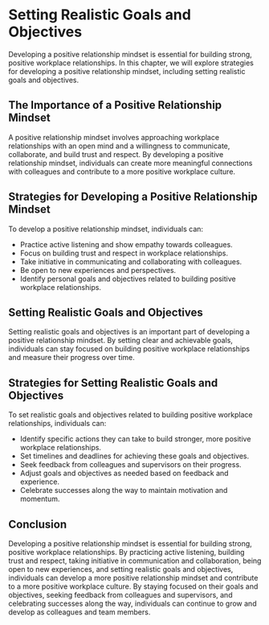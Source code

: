 Setting Realistic Goals and Objectives
=============================================================================================

Developing a positive relationship mindset is essential for building strong, positive workplace relationships. In this chapter, we will explore strategies for developing a positive relationship mindset, including setting realistic goals and objectives.

The Importance of a Positive Relationship Mindset
-------------------------------------------------

A positive relationship mindset involves approaching workplace relationships with an open mind and a willingness to communicate, collaborate, and build trust and respect. By developing a positive relationship mindset, individuals can create more meaningful connections with colleagues and contribute to a more positive workplace culture.

Strategies for Developing a Positive Relationship Mindset
---------------------------------------------------------

To develop a positive relationship mindset, individuals can:

* Practice active listening and show empathy towards colleagues.
* Focus on building trust and respect in workplace relationships.
* Take initiative in communicating and collaborating with colleagues.
* Be open to new experiences and perspectives.
* Identify personal goals and objectives related to building positive workplace relationships.

Setting Realistic Goals and Objectives
--------------------------------------

Setting realistic goals and objectives is an important part of developing a positive relationship mindset. By setting clear and achievable goals, individuals can stay focused on building positive workplace relationships and measure their progress over time.

Strategies for Setting Realistic Goals and Objectives
-----------------------------------------------------

To set realistic goals and objectives related to building positive workplace relationships, individuals can:

* Identify specific actions they can take to build stronger, more positive workplace relationships.
* Set timelines and deadlines for achieving these goals and objectives.
* Seek feedback from colleagues and supervisors on their progress.
* Adjust goals and objectives as needed based on feedback and experience.
* Celebrate successes along the way to maintain motivation and momentum.

Conclusion
----------

Developing a positive relationship mindset is essential for building strong, positive workplace relationships. By practicing active listening, building trust and respect, taking initiative in communication and collaboration, being open to new experiences, and setting realistic goals and objectives, individuals can develop a more positive relationship mindset and contribute to a more positive workplace culture. By staying focused on their goals and objectives, seeking feedback from colleagues and supervisors, and celebrating successes along the way, individuals can continue to grow and develop as colleagues and team members.


